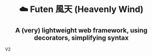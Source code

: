 <h1 align="center"> ☁️ Futen 風天 (Heavenly Wind) </h1>
<h2 align="center"> A (very) lightweight web framework, using decorators, simplifying syntax </h2>
V2